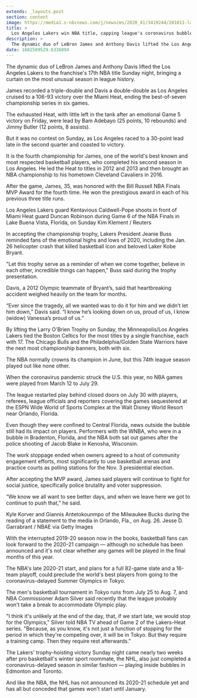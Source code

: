 ```yaml
--- 
extends: _layouts.post 
section: content 
image: https://media1.s-nbcnews.com/j/newscms/2020_41/3419244/201011-lakers-heat-lebron-axc-806p_03f7ec33cce19276bb3b315e767672d0.nbcnews-fp-1200-630.JPG 
title: > 
  Los Angeles Lakers win NBA title, capping league's coronavirus bubble season 
description: > 
  The dynamic duo of LeBron James and Anthony Davis lifted the Los Angeles Lakers to the franchise's 17th NBA title Sunday night, bringing a curtain on the most unusual season in league history.It is the fourth championship for James, one of the world's best known and most respected basketball players, who completed his second season in Los Angeles.He led the Heat to titles in 2012 and 2013 and then brought an NBA championship to his hometown Cleveland Cavaliers in 2016.The NBA normally crowns its champion in June, but this 74th league season played out like none other.When the coronavirus pandemic struck the U.S. this year, no NBA games were played from March 12 to July 29. 
date: 1602509529.6336894 
--- 
```

The dynamic duo of LeBron James and Anthony Davis lifted the Los Angeles Lakers to the franchise's 17th NBA title Sunday night, bringing a curtain on the most unusual season in league history.

James recorded a triple-double and Davis a double-double as Los Angeles cruised to a 106-93 victory over the Miami Heat, ending the best-of-seven championship series in six games.

The exhausted Heat, with little left in the tank after an emotional Game 5 victory on Friday, were lead by Bam Adebayo (25 points, 10 rebounds) and Jimmy Butler (12 points, 8 assists).

But it was no contest on Sunday, as Los Angeles raced to a 30-point lead late in the second quarter and coasted to victory.

It is the fourth championship for James, one of the world's best known and most respected basketball players, who completed his second season in Los Angeles. He led the Heat to titles in 2012 and 2013 and then brought an NBA championship to his hometown Cleveland Cavaliers in 2016.

After the game, James, 35, was honored with the Bill Russell NBA Finals MVP Award for the fourth time. He won the prestigious award in each of his previous three title runs.

Los Angeles Lakers guard Kentavious Caldwell-Pope shoots in front of Miami Heat guard Duncan Robinson during Game 6 of the NBA Finals in Lake Buena Vista, Florida, on Sunday Kim Klement / Reuters

In accepting the championship trophy, Lakers President Jeanie Buss reminded fans of the emotional highs and lows of 2020, including the Jan. 26 helicopter crash that killed basketball icon and beloved Laker Kobe Bryant.

"Let this trophy serve as a reminder of when we come together, believe in each other, incredible things can happen," Buss said during the trophy presentation.

Davis, a 2012 Olympic teammate of Bryant’s, said that heartbreaking accident weighed heavily on the team for months.

“Ever since the tragedy, all we wanted was to do it for him and we didn’t let him down,” Davis said. “I know he’s looking down on us, proud of us, I know (widow) Vanessa’s proud of us.”

By lifting the Larry O'Brien Trophy on Sunday, the Minneapolis/Los Angeles Lakers tied the Boston Celtics for the most titles by a single franchise, each with 17. The Chicago Bulls and the Philadelphia/Golden State Warriors have the next most championship banners, both with six.

The NBA normally crowns its champion in June, but this 74th league season played out like none other.

When the coronavirus pandemic struck the U.S. this year, no NBA games were played from March 12 to July 29.

The league restarted play behind closed doors on July 30 with players, referees, league officials and reporters covering the games sequestered at the ESPN Wide World of Sports Complex at the Walt Disney World Resort near Orlando, Florida.

Even though they were confined to Central Florida, news outside the bubble still had its impact on players. Performers with the WNBA, who were in a bubble in Bradenton, Florida, and the NBA both sat out games after the police shooting of Jacob Blake in Kenosha, Wisconsin.

The work stoppage ended when owners agreed to a host of community engagement efforts, most significantly to use basketball arenas and practice courts as polling stations for the Nov. 3 presidential election.

After accepting the MVP award, James said players will continue to fight for social justice, specifically police brutality and voter suppression.

“We know we all want to see better days, and when we leave here we got to continue to push that,” he said.

Kyle Korver and Giannis Antetokounmpo of the Milwaukee Bucks during the reading of a statement to the media in Orlando, Fla., on Aug. 26. Jesse D. Garrabrant / NBAE via Getty Images

With the interrupted 2019-20 season now in the books, basketball fans can look forward to the 2020-21 campaign — although no schedule has been announced and it's not clear whether any games will be played in the final months of this year.

The NBA's late 2020-21 start, and plans for a full 82-game slate and a 16-team playoff, could preclude the world's best players from going to the coronavirus-delayed Summer Olympics in Tokyo.

The men's basketball tournament in Tokyo runs from July 25 to Aug. 7, and NBA Commissioner Adam Silver said recently that the league probably won't take a break to accommodate Olympic play.

"I think it's unlikely at the end of the day, that, if we start late, we would stop for the Olympics," Silver told NBA TV ahead of Game 2 of the Lakers-Heat series. "Because, as you know, it's not just a function of stopping for the period in which they're competing over, it will be in Tokyo. But they require a training camp. Then they require rest afterwards."

The Lakers' trophy-hoisting victory Sunday night came nearly two weeks after pro basketball's winter sport roommate, the NHL, also just completed a coronavirus-delayed season in similar fashion — playing inside bubbles in Edmonton and Toronto.

And like the NBA, the NHL has not announced its 2020-21 schedule yet and has all but conceded that games won't start until January.